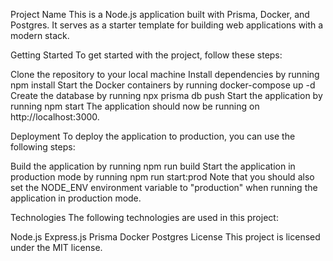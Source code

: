 Project Name
This is a Node.js application built with Prisma, Docker, and Postgres. It serves as a starter template for building web applications with a modern stack.

Getting Started
To get started with the project, follow these steps:

Clone the repository to your local machine
Install dependencies by running npm install
Start the Docker containers by running docker-compose up -d
Create the database by running npx prisma db push
Start the application by running npm start
The application should now be running on http://localhost:3000.

Deployment
To deploy the application to production, you can use the following steps:

Build the application by running npm run build
Start the application in production mode by running npm run start:prod
Note that you should also set the NODE_ENV environment variable to "production" when running the application in production mode.

Technologies
The following technologies are used in this project:

Node.js
Express.js
Prisma
Docker
Postgres
License
This project is licensed under the MIT license.